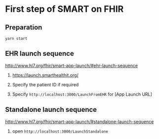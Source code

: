 # First step of SMART on FHIR

## Preparation

`yarn start`

## EHR launch sequence

http://www.hl7.org/fhir/smart-app-launch/#ehr-launch-sequence

1. https://launch.smarthealthit.org/

2. Specify the patient ID if required

3. Specify `http://localhost:3000/LaunchFromEHR` for [App Launch URL] 

## Standalone launch sequence

http://www.hl7.org/fhir/smart-app-launch/#standalone-launch-sequence

1. open `http://localhost:3000/LaunchStandalone`







